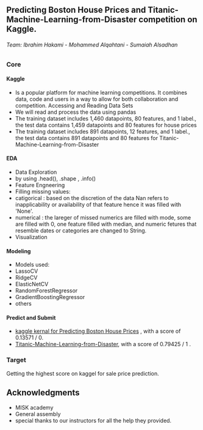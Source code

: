 ## Predicting Boston House Prices and Titanic-Machine-Learning-from-Disaster competition on Kaggle.



###### Team:  Ibrahim Hakami - Mohammed Alqahtani - Sumaiah Alsadhan



### Core
#### Kaggle
 - Is a popular platform for machine learning competitions. It combines data, code and users in a way to allow for both collaboration and competition.
Accessing and Reading Data Sets
 - We will read and process the data using pandas
 - The training dataset includes 1,460 datapoints, 80 features, and 1 label., the test data contains 1,459 datapoints and 80 features for house prices
 - The training dataset includes 891 datapoints, 12 features, and 1 label., the test data contains 891 datapoints and 80 features for Titanic-Machine-Learning-from-Disaster
#### EDA
 - Data Exploration
  - by using .head(), .shape , .info()
 - Feature Engneering
  - Filling missing values:
   - catigorical : based on the discretion of the data Nan refers to inapplicability or availability of that feature hence it was filled with 'None'.
   - numerical : the lareger of missed numerics are filled with mode,  some are filled with 0, one feature filled with median, and numeric fetures that resemble dates or categories are changed to String.
 - Visualization
#### Modeling
 - Models used: 
  - LassoCV
  - RidgeCV
  - ElasticNetCV
  - RandomForestRegressor
  - GradientBoostingRegressor
  - others

#### Predict and Submit
 - [kaggle kernal for Predicting Boston House Prices](https://www.kaggle.com/mohammadqahtani/p2-kaggle-competition-house-prices) , with a score of 0.13571 / 0.
 - [Titanic-Machine-Learning-from-Disaster](https://www.kaggle.com/ibrahimhakami/titanic-machine-learning-from-disaster?scriptVersionId=23139133), with a score of 0.79425 / 1 .
### Target
Getting the highest score on kaggel for sale price prediction.

## Acknowledgments

* MISK academy
* General assembly
* special thanks to our instructors for all the help they provided.